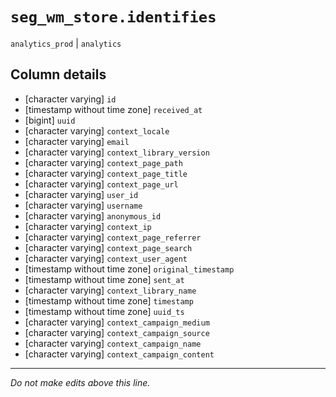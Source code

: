 # `seg_wm_store.identifies`
`analytics_prod` | `analytics`

## Column details
* [character varying] `id`
* [timestamp without time zone] `received_at`
* [bigint]    `uuid`
* [character varying] `context_locale`
* [character varying] `email`
* [character varying] `context_library_version`
* [character varying] `context_page_path`
* [character varying] `context_page_title`
* [character varying] `context_page_url`
* [character varying] `user_id`
* [character varying] `username`
* [character varying] `anonymous_id`
* [character varying] `context_ip`
* [character varying] `context_page_referrer`
* [character varying] `context_page_search`
* [character varying] `context_user_agent`
* [timestamp without time zone] `original_timestamp`
* [timestamp without time zone] `sent_at`
* [character varying] `context_library_name`
* [timestamp without time zone] `timestamp`
* [timestamp without time zone] `uuid_ts`
* [character varying] `context_campaign_medium`
* [character varying] `context_campaign_source`
* [character varying] `context_campaign_name`
* [character varying] `context_campaign_content`

-------------------------------------------------------------------------------
*Do not make edits above this line.*
